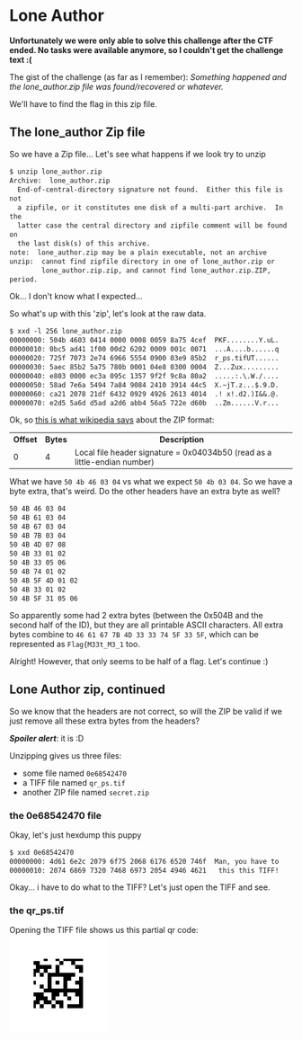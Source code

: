 # Lone Author

**Unfortunately we were only able to solve this challenge after the CTF ended. 
No tasks were available anymore, so I couldn't get the challenge text :(**

The gist of the challenge (as far as I remember): 
*Something happened and the lone_author.zip file was found/recovered or whatever.*

We'll have to find the flag in this zip file.

## The lone_author Zip file

So we have a Zip file... Let's see what happens if we look try to unzip

``` console
$ unzip lone_author.zip
Archive:  lone_author.zip
  End-of-central-directory signature not found.  Either this file is not
  a zipfile, or it constitutes one disk of a multi-part archive.  In the
  latter case the central directory and zipfile comment will be found on
  the last disk(s) of this archive.
note:  lone_author.zip may be a plain executable, not an archive
unzip:  cannot find zipfile directory in one of lone_author.zip or
        lone_author.zip.zip, and cannot find lone_author.zip.ZIP, period.
```
Ok... I don't know what I expected...

So what's up with this 'zip', let's look at the raw data.
```console
$ xxd -l 256 lone_author.zip
00000000: 504b 4603 0414 0000 0008 0059 8a75 4cef  PKF........Y.uL.
00000010: 0bc5 ad41 1f00 00d2 6202 0009 001c 0071  ...A....b......q
00000020: 725f 7073 2e74 6966 5554 0900 03e9 85b2  r_ps.tifUT......
00000030: 5aec 85b2 5a75 780b 0001 04e8 0300 0004  Z...Zux.........
00000040: e803 0000 ec3a 095c 1357 9f2f 9c8a 80a2  .....:.\.W./....
00000050: 58ad 7e6a 5494 7a84 9084 2410 3914 44c5  X.~jT.z...$.9.D.
00000060: ca21 2078 21df 6432 0929 4926 2613 4014  .! x!.d2.)I&&.@.
00000070: e2d5 5a6d d5ad a2d6 abb4 56a5 722e d60b  ..Zm......V.r...
```
Ok, so [this is what wikipedia says](https://en.wikipedia.org/wiki/Zip_(file_format)) about the ZIP format:
<table>
  <tbody>
    <tr>
      <th>Offset</th>
      <th>Bytes</th>
      <th>Description</th>
    </tr>
    <tr>
      <td>0</td>
      <td>4</td>
      <td>Local file header signature = 0x04034b50 (read as a little-endian number)</td>
    </tr>
  </tbody>
</table>

What we have `50 4b 46 03 04` vs what we expect `50 4b 03 04`. 
So we have a byte extra, that's weird. Do the other headers have an extra byte as well?
```
50 4B 46 03 04
50 4B 61 03 04
50 4B 67 03 04
50 4B 7B 03 04
50 4B 4D 07 08
50 4B 33 01 02
50 4B 33 05 06
50 4B 74 01 02
50 4B 5F 4D 01 02
50 4B 33 01 02
50 4B 5F 31 05 06
```
So apparently some had 2 extra bytes (between the 0x504B and the second half of the ID), but they are all printable ASCII characters.
All extra bytes combine to `46 61 67 7B 4D 33 33 74 5F 33 5F`, which can be represented as `Flag{M33t_M3_1` too.

Alright! However, that only seems to be half of a flag. Let's continue :)

## Lone Author zip, continued

So we know that the headers are not correct, so will the ZIP be valid if we just remove all these extra bytes from the headers?

**_Spoiler alert_**: it is :D

Unzipping gives us three files:
- some file named `0e68542470`
- a TIFF file named `qr_ps.tif`
- another ZIP file named `secret.zip`

### the 0e68542470 file
Okay, let's just hexdump this puppy
```console
$ xxd 0e68542470
00000000: 4d61 6e2c 2079 6f75 2068 6176 6520 746f  Man, you have to
00000010: 2074 6869 7320 7468 6973 2054 4946 4621   this this TIFF!
```
Okay... i have to do what to the TIFF? Let's just open the TIFF and see.

### the qr_ps.tif
Opening the TIFF file shows us this partial qr code:
![Partial qr code](https://github.com/DancingSimpletons/writeups/blob/master/securinets-2018/qr_ps-tif.png)
